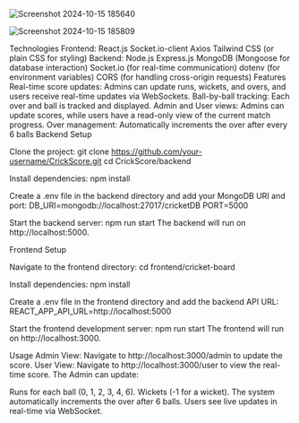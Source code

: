 ![Screenshot 2024-10-15 185640](https://github.com/user-attachments/assets/560e4a47-b164-415a-82b2-391647fc9b00)

![Screenshot 2024-10-15 185809](https://github.com/user-attachments/assets/f67fc53e-b64f-4478-92ba-26c4dd647f1e)

Technologies
Frontend:
React.js
Socket.io-client
Axios
Tailwind CSS (or plain CSS for styling)
Backend:
Node.js
Express.js
MongoDB (Mongoose for database interaction)
Socket.io (for real-time communication)
dotenv (for environment variables)
CORS (for handling cross-origin requests)
Features
Real-time score updates: Admins can update runs, wickets, and overs, and users receive real-time updates via WebSockets.
Ball-by-ball tracking: Each over and ball is tracked and displayed.
Admin and User views: Admins can update scores, while users have a read-only view of the current match progress.
Over management: Automatically increments the over after every 6 balls
Backend Setup

Clone the project:
git clone https://github.com/your-username/CrickScore.git
cd CrickScore/backend

Install dependencies:
npm install

Create a .env file in the backend directory and add your MongoDB URI and port:
DB_URI=mongodb://localhost:27017/cricketDB
PORT=5000

Start the backend server:
npm run start
The backend will run on http://localhost:5000.

Frontend Setup

Navigate to the frontend directory:
cd frontend/cricket-board

Install dependencies:
npm install

Create a .env file in the frontend directory and add the backend API URL:
REACT_APP_API_URL=http://localhost:5000

Start the frontend development server:
npm run start
The frontend will run on http://localhost:3000.

Usage
Admin View: Navigate to http://localhost:3000/admin to update the score.
User View: Navigate to http://localhost:3000/user to view the real-time score.
The Admin can update:

Runs for each ball (0, 1, 2, 3, 4, 6).
Wickets (-1 for a wicket).
The system automatically increments the over after 6 balls.
Users see live updates in real-time via WebSocket.
